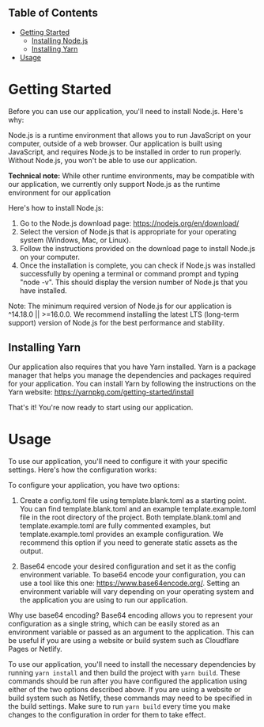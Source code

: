 ## Table of Contents

-   [Getting Started](#getting-started)
    -   [Installing Node.js](#installing-nodejs)
    -   [Installing Yarn](#installing-yarn)
-   [Usage](#usage)

# Getting Started

Before you can use our application, you'll need to install Node.js. Here's why:

Node.js is a runtime environment that allows you to run JavaScript on your computer, outside of a web browser. Our application is built using JavaScript, and requires Node.js to be installed in order to run properly. Without Node.js, you won't be able to use our application.

**Technical note:** While other runtime environments, may be compatible with our application, we currently only support Node.js as the runtime environment for our application

Here's how to install Node.js:

1. Go to the Node.js download page: https://nodejs.org/en/download/
2. Select the version of Node.js that is appropriate for your operating system (Windows, Mac, or Linux).
3. Follow the instructions provided on the download page to install Node.js on your computer.
4. Once the installation is complete, you can check if Node.js was installed successfully by opening a terminal or command prompt and typing "node -v". This should display the version number of Node.js that you have installed.

Note: The minimum required version of Node.js for our application is ^14.18.0 || >=16.0.0. We recommend installing the latest LTS (long-term support) version of Node.js for the best performance and stability.

## Installing Yarn

Our application also requires that you have Yarn installed. Yarn is a package manager that helps you manage the dependencies and packages required for your application. You can install Yarn by following the instructions on the Yarn website: https://yarnpkg.com/getting-started/install

That's it! You're now ready to start using our application.

# Usage

To use our application, you'll need to configure it with your specific settings. Here's how the configuration works:

To configure your application, you have two options:

1.  Create a config.toml file using template.blank.toml as a starting point. You can find template.blank.toml and an example template.example.toml file in the root directory of the project. Both template.blank.toml and template.example.toml are fully commented examples, but template.example.toml provides an example configuration. We recommend this option if you need to generate static assets as the output.

2.  Base64 encode your desired configuration and set it as the config environment variable. To base64 encode your configuration, you can use a tool like this one: https://www.base64encode.org/. Setting an environment variable will vary depending on your operating system and the application you are using to run our application.

Why use base64 encoding? Base64 encoding allows you to represent your configuration as a single string, which can be easily stored as an environment variable or passed as an argument to the application. This can be useful if you are using a website or build system such as Cloudflare Pages or Netlify.

To use our application, you'll need to install the necessary dependencies by running `yarn install` and then build the project with `yarn build`. These commands should be run after you have configured the application using either of the two options described above. If you are using a website or build system such as Netlify, these commands may need to be specified in the build settings. Make sure to run `yarn build` every time you make changes to the configuration in order for them to take effect.
